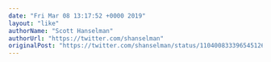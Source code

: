 ```yaml
---
date: "Fri Mar 08 13:17:52 +0000 2019"
layout: "like"
authorName: "Scott Hanselman"
authorUrl: "https://twitter.com/shanselman"
originalPost: "https://twitter.com/shanselman/status/1104008333965451264"
---
```


